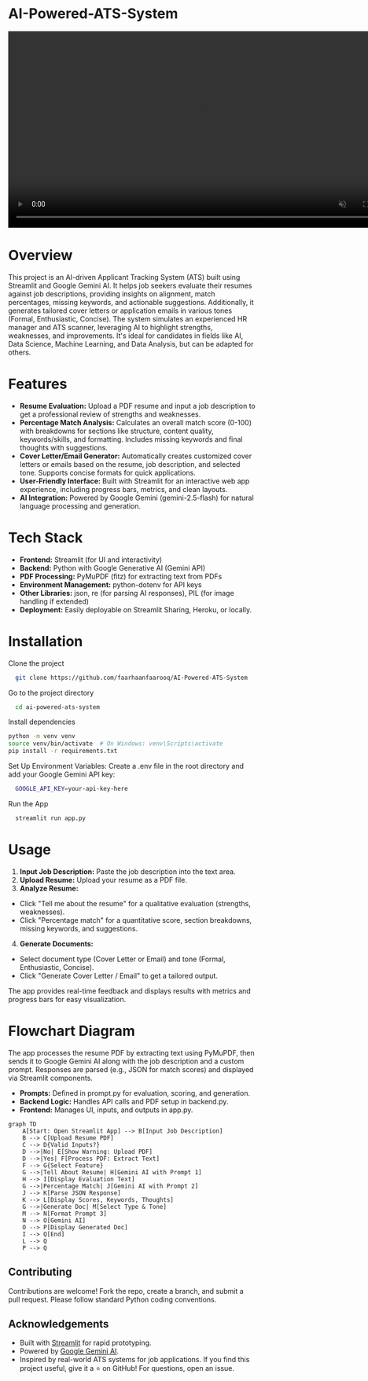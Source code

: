 # AI-Powered-ATS-System

<video autoplay loop muted playsinline width="800">
  <source src="review.mp4" type="video/mp4">
</video>

# Overview

This project is an AI-driven Applicant Tracking System (ATS) built using Streamlit and Google Gemini AI. It helps job seekers evaluate their resumes against job descriptions, providing insights on alignment, match percentages, missing keywords, and actionable suggestions. Additionally, it generates tailored cover letters or application emails in various tones (Formal, Enthusiastic, Concise).
The system simulates an experienced HR manager and ATS scanner, leveraging AI to highlight strengths, weaknesses, and improvements. It's ideal for candidates in fields like AI, Data Science, Machine Learning, and Data Analysis, but can be adapted for others.

# Features

- **Resume Evaluation:** Upload a PDF resume and input a job description to get a professional review of strengths and weaknesses.
- **Percentage Match Analysis:** Calculates an overall match score (0-100) with breakdowns for sections like structure, content quality, keywords/skills, and formatting. Includes missing keywords and final thoughts with suggestions.
- **Cover Letter/Email Generator:** Automatically creates customized cover letters or emails based on the resume, job description, and selected tone. Supports concise formats for quick applications.
- **User-Friendly Interface:** Built with Streamlit for an interactive web app experience, including progress bars, metrics, and clean layouts.
- **AI Integration:** Powered by Google Gemini (gemini-2.5-flash) for natural language processing and generation.

# Tech Stack

- **Frontend:** Streamlit (for UI and interactivity)
- **Backend:** Python with Google Generative AI (Gemini API)
- **PDF Processing:** PyMuPDF (fitz) for extracting text from PDFs
- **Environment Management:** python-dotenv for API keys
- **Other Libraries:** json, re (for parsing AI responses), PIL (for image handling if extended)
- **Deployment:** Easily deployable on Streamlit Sharing, Heroku, or locally.

# Installation

Clone the project

```bash
  git clone https://github.com/faarhaanfaarooq/AI-Powered-ATS-System
```

Go to the project directory

```bash
  cd ai-powered-ats-system
```

Install dependencies

```bash
python -m venv venv
source venv/bin/activate  # On Windows: venv\Scripts\activate
pip install -r requirements.txt
```

Set Up Environment Variables:
Create a .env file in the root directory and add your Google Gemini API key:

```bash
  GOOGLE_API_KEY=your-api-key-here
```

Run the App

```bash
  streamlit run app.py
```

# Usage

1. **Input Job Description:** Paste the job description into the text area.
1. **Upload Resume:** Upload your resume as a PDF file.
1. **Analyze Resume:**

- Click "Tell me about the resume" for a qualitative evaluation (strengths, weaknesses).
- Click "Percentage match" for a quantitative score, section breakdowns, missing keywords, and suggestions.

4. **Generate Documents:**

- Select document type (Cover Letter or Email) and tone (Formal, Enthusiastic, Concise).
- Click "Generate Cover Letter / Email" to get a tailored output.

The app provides real-time feedback and displays results with metrics and progress bars for easy visualization.

# Flowchart Diagram

The app processes the resume PDF by extracting text using PyMuPDF, then sends it to Google Gemini AI along with the job description and a custom prompt. Responses are parsed (e.g., JSON for match scores) and displayed via Streamlit components.

- **Prompts:** Defined in prompt.py for evaluation, scoring, and generation.
- **Backend Logic:** Handles API calls and PDF setup in backend.py.
- **Frontend:** Manages UI, inputs, and outputs in app.py.

```mermaid
graph TD
    A[Start: Open Streamlit App] --> B[Input Job Description]
    B --> C[Upload Resume PDF]
    C --> D{Valid Inputs?}
    D -->|No| E[Show Warning: Upload PDF]
    D -->|Yes| F[Process PDF: Extract Text]
    F --> G{Select Feature}
    G -->|Tell About Resume| H[Gemini AI with Prompt 1]
    H --> I[Display Evaluation Text]
    G -->|Percentage Match| J[Gemini AI with Prompt 2]
    J --> K[Parse JSON Response]
    K --> L[Display Scores, Keywords, Thoughts]
    G -->|Generate Doc| M[Select Type & Tone]
    M --> N[Format Prompt 3]
    N --> O[Gemini AI]
    O --> P[Display Generated Doc]
    I --> Q[End]
    L --> Q
    P --> Q
```

## Contributing

Contributions are welcome! Fork the repo, create a branch, and submit a pull request. Please follow standard Python coding conventions.

## Acknowledgements

- Built with [Streamlit](https://streamlit.io/) for rapid prototyping.
- Powered by [Google Gemini AI](https://ai.google.dev/?authuser=1).
- Inspired by real-world ATS systems for job applications.
  If you find this project useful, give it a ⭐ on GitHub! For questions, open an issue.

